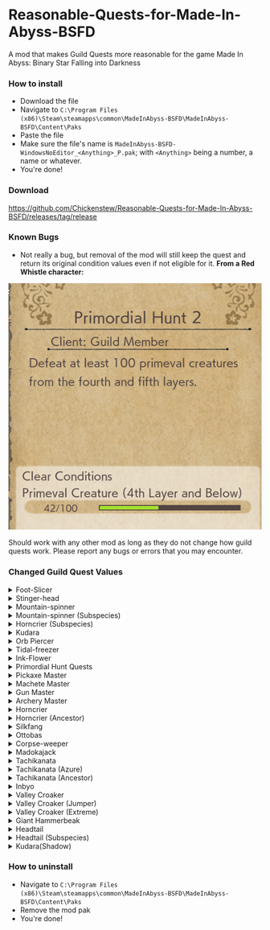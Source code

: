 # Reasonable-Quests-for-Made-In-Abyss-BSFD
A mod that makes Guild Quests more reasonable for the game Made In Abyss: Binary Star Falling into Darkness


### How to install
+ Download the file
+ Navigate to `C:\Program Files (x86)\Steam\steamapps\common\MadeInAbyss-BSFD\MadeInAbyss-BSFD\Content\Paks`
+ Paste the file
+ Make sure the file's name is `MadeInAbyss-BSFD-WindowsNoEditor_<Anything>_P.pak`; with `<Anything>` being a number, a name or whatever.
+ You're done!

### Download
https://github.com/Chickenstew/Reasonable-Quests-for-Made-In-Abyss-BSFD/releases/tag/release

### Known Bugs
+ Not really a bug, but removal of the mod will still keep the quest and return its original condition values even if not eligible for it. **From a Red Whistle character:**

![Image of mod removal on a character with only Red Whistle](https://github.com/Chickenstew/Reasonable-Quests-for-Made-In-Abyss-BSFD/blob/main/MiA-BSFD-No-Mod.png?raw=true)

Should work with any other mod as long as they do not change how guild quests work. Please report any bugs or errors that you may encounter.

### Changed Guild Quest Values 
<details>
  <summary>Foot-Slicer</summary>
  
+ Foot-slicer - アシバカイナ1 - 3
+ Foot-slicer - アシバカイナ2 - 6
+ Foot-slicer - アシバカイナ3 - 9
+ Foot-slicer - アシバカイナ4 - 12
+ Foot-slicer - アシバカイナ5 - 15
</details>
<details>
  <summary>Stinger-head</summary>
  
+ Stinger-head - カッショウガシラ1 - 3
+ Stinger-head - カッショウガシラ2 - 6
+ Stinger-head - カッショウガシラ3 - 9
+ Stinger-head - カッショウガシラ4 - 12
+ Stinger-head - カッショウガシラ5 - 15
</details>
<details>
  <summary>Mountain-spinner</summary>
  
+ Mountain-spinner  - ヤママワシ1 - 5
+ Mountain-spinner  - ヤママワシ2 - 10
+ Mountain-spinner  - ヤママワシ3 - 15
</details>
<details>
  <summary>Mountain-spinner (Subspecies)</summary>
  
+ Mountain-spinner (Subspecies) - ヤママワシ亜種討伐1 - 10
+ Mountain-spinner (Subspecies) - ヤママワシ亜種討伐1 - 20
+ Mountain-spinner (Subspecies) - ヤママワシ亜種討伐1 - 30
</details>
<details>
  <summary>Horncrier (Subspecies)</summary>
  
+ Horncrier (Subspecies) - ツノナキ（亜種)1 - 5
+ Horncrier (Subspecies) - ツノナキ（亜種)2 - 10
+ Horncrier (Subspecies) - ツノナキ（亜種)3 - 15
+ Horncrier (Subspecies) - ツノナキ（亜種)4 - 20
+ Horncrier (Subspecies) - ツノナキ（亜種)5 - 30
</details>
<details>
  <summary>Kudara</summary>
  
+ Kudara - クダラ1 - 5
+ Kudara - クダラ2 - 10
+ Kudara - クダラ3 - 15
+ Kudara - クダラ4 - 20
+ Kudara - クダラ5 - 30
</details>
<details>
  <summary>Orb Piercer</summary>
  
+ Orb Piercer - タマウガチ1 - 1
+ Orb Piercer - タマウガチ2 - 2
+ Orb Piercer - タマウガチ3 - 3
+ Orb Piercer - タマウガチ4 - 5
+ Orb Piercer - タマウガチ5 - 8
</details>
<details>
  <summary>Tidal-freezer</summary>
  
+ Tidal-freezer - コゴエナキ1 - 1
+ Tidal-freezer - コゴエナキ2 - 2
+ Tidal-freezer - コゴエナキ3 - 3
+ Tidal-freezer - コゴエナキ4 - 4
+ Tidal-freezer - コゴエナキ5 - 5
</details>
<details>
  <summary>Ink-Flower</summary>
  
+ Ink-Flower - スミナガシ1 - 1
+ Ink-Flower - スミナガシ2 - 2
+ Ink-Flower - スミナガシ3 - 3
+ Ink-Flower - スミナガシ4 - 5
+ Ink-Flower - スミナガシ5 - 8
</details>
<details>
  <summary>Primordial Hunt Quests</summary>
  
+ Primordial Hunt Quests - 原生生物討伐・その1 - 25 - Red
+ Primordial Hunt Quests - 原生生物討伐・その2 - 50 - Red
+ Primordial Hunt Quests - 原生生物討伐・その3 - 75 - Blue
+ Primordial Hunt Quests - 原生生物討伐・その4 - 100 - Blue
+ Primordial Hunt Quests - 原生生物討伐・その5 - 125 - Moon
+ Primordial Hunt Quests - 原生生物討伐・その6 - 150 - Moon
+ Primordial Hunt Quests - 原生生物討伐・その7 - 175 - Moon
+ Primordial Hunt Quests - 原生生物討伐・その8 - 200 - Black
+ Primordial Hunt Quests - 原生生物討伐・その9 - 225 - Black
+ Primordial Hunt Quests - 原生生物討伐・その10 - 250 - White
+ Primordial Hunt Quests - 原生生物討伐・その11 - 275 - White
+ Primordial Hunt Quests - 原生生物討伐・その12 - 300 - White
</details>
<details>
  <summary>Pickaxe Master</summary>
  
+ Pickaxe Master - ピッケルの達人・その1 - Red
+ Pickaxe Master - ピッケルの達人・その2 - Red
+ Pickaxe Master - ピッケルの達人・その3 - Blue
+ Pickaxe Master - ピッケルの達人・その4 - Blue
+ Pickaxe Master - ピッケルの達人・その5 - Moon
+ Pickaxe Master - ピッケルの達人・その6 - Moon
+ Pickaxe Master - ピッケルの達人・その7 - Black
+ Pickaxe Master - ピッケルの達人・その8 - Black
+ Pickaxe Master - ピッケルの達人・その9 - White
+ Pickaxe Master - ピッケルの達人・その10 - White
</details>
<details>
  <summary>Machete Master</summary>
  
+ Machete Master - ナタの達人・その1 - Red
+ Machete Master - ナタの達人・その2 - Red
+ Machete Master - ナタの達人・その3 - Blue
+ Machete Master - ナタの達人・その4 - Blue
+ Machete Master - ナタの達人・その5 - Moon
+ Machete Master - ナタの達人・その6 - Moon
+ Machete Master - ナタの達人・その7 - Black
+ Machete Master - ナタの達人・その8 - Black
+ Machete Master - ナタの達人・その9 - White
+ Machete Master - ナタの達人・その10 - White
</details>
<details>
  <summary>Gun Master</summary>
  
+ Gun Master - 銃の達人・その1 - Red
+ Gun Master - 銃の達人・その2 - Red
+ Gun Master - 銃の達人・その3 - Blue
+ Gun Master - 銃の達人・その4 - Blue
+ Gun Master - 銃の達人・その5 - Moon
+ Gun Master - 銃の達人・その6 - Moon
+ Gun Master - 銃の達人・その7 - Black
+ Gun Master - 銃の達人・その8 - Black
+ Gun Master - 銃の達人・その9 - White
+ Gun Master - 銃の達人・その10 - White
</details>
<details>
  <summary>Archery Master</summary>
  
+ Archery Master - 弓の達人・その1 - Red
+ Archery Master - 弓の達人・その2 - Red
+ Archery Master - 弓の達人・その3 - Blue
+ Archery Master - 弓の達人・その4 - Blue
+ Archery Master - 弓の達人・その5 - Moon
+ Archery Master - 弓の達人・その6 - Moon
+ Archery Master - 弓の達人・その7 - Black
+ Archery Master - 弓の達人・その8 - Black
+ Archery Master - 弓の達人・その9 - White
+ Archery Master - 弓の達人・その10 - White
</details>
<details>
  <summary>Horncrier</summary>
  
+ Horncrier - ツノナキ1 - 5
+ Horncrier - ツノナキ2 - 10
+ Horncrier - ツノナキ3 - 15
+ Horncrier - ツノナキ4 - 20
+ Horncrier - ツノナキ5 - 30
</details>
<details>
  <summary>Horncrier (Ancestor)</summary>
  
+ Horncrier (Ancestor) - ツノナキ（原種)1 - 5
+ Horncrier (Ancestor) - ツノナキ（原種)2 - 10
+ Horncrier (Ancestor) - ツノナキ（原種)3 - 15
+ Horncrier (Ancestor) - ツノナキ（原種)4 - 20
+ Horncrier (Ancestor) - ツノナキ（原種)5 - 30
</details>
<details>
  <summary>Silkfang</summary>
  
+ Silkfang - ゴコウゲ1 - 1
+ Silkfang - ゴコウゲ2 - 3
+ Silkfang - ゴコウゲ3 - 5
+ Silkfang - ゴコウゲ4 - 10
+ Silkfang - ゴコウゲ5 - 15
</details>
<details>
  <summary>Ottobas</summary>
  
+ Ottobas - オットバス1 - 1
+ Ottobas - オットバス2 - 2
+ Ottobas - オットバス3 - 3
+ Ottobas - オットバス4 - 4
+ Ottobas - オットバス5 - 5
</details>
<details>
  <summary>Corpse-weeper</summary>
  
+ Corpse-weeper - ナキカバネ1 - 1
+ Corpse-weeper - ナキカバネ2 - 3
+ Corpse-weeper - ナキカバネ3 - 5
+ Corpse-weeper - ナキカバネ4 - 10
+ Corpse-weeper - ナキカバネ5 - 15
</details>
<details>
  <summary>Madokajack</summary>
  
+ Madokajack - マドカジャク1 - 1
+ Madokajack - マドカジャク2 - 3
+ Madokajack - マドカジャク3 - 5
+ Madokajack - マドカジャク4 - 10
+ Madokajack - マドカジャク5 - 15
</details>
<details>
  <summary>Tachikanata</summary>
  
+ Tachikanata - タチカナタ（蒼)1 - 4
+ Tachikanata - タチカナタ（蒼)2 - 6
+ Tachikanata - タチカナタ（蒼)3 - 8
+ Tachikanata - タチカナタ（蒼)4 - 10
+ Tachikanata - タチカナタ（蒼)5 - 15
</details>
<details>
  <summary>Tachikanata (Azure)</summary>
  
+ Tachikanata (Azure) - タチカナタ（蒼)1 - 4
+ Tachikanata (Azure) - タチカナタ（蒼)2 - 6
+ Tachikanata (Azure) - タチカナタ（蒼)3 - 8
+ Tachikanata (Azure) - タチカナタ（蒼)4 - 10
+ Tachikanata (Azure) - タチカナタ（蒼)5 - 15
</details>
<details>
  <summary>Tachikanata (Ancestor)</summary>
  
+ Tachikanata (Ancestor) - タチカナタ（原種)1 - 1
+ Tachikanata (Ancestor) - タチカナタ（原種)2 - 2
+ Tachikanata (Ancestor) - タチカナタ（原種)3 - 3
+ Tachikanata (Ancestor) - タチカナタ（原種)4 - 4
+ Tachikanata (Ancestor) - タチカナタ（原種)5 - 5
</details>
<details>
  <summary>Inbyo</summary>
  
+ Inbyo - インビョウ1 - 5
+ Inbyo - インビョウ2 - 10
+ Inbyo - インビョウ3 - 15
+ Inbyo - インビョウ4 - 20
+ Inbyo - インビョウ5 - 30
</details>
<details>
  <summary>Valley Croaker</summary>
  
+ Valley Croaker - タニグク1 - 5
+ Valley Croaker - タニグク2 - 10
+ Valley Croaker - タニグク3 - 15
+ Valley Croaker - タニグク4 - 20
+ Valley Croaker - タニグク5 - 30
</details>
<details>
  <summary>Valley Croaker (Jumper)</summary>
  
+ Valley Croaker (Jumper) - タニグク（跳種）1 - 5
+ Valley Croaker (Jumper) - タニグク（跳種）2 - 10
+ Valley Croaker (Jumper) - タニグク（跳種)3 - 15
+ Valley Croaker (Jumper) - タニグク（跳種)4 - 20
+ Valley Croaker (Jumper) - タニグク（跳種)5 - 30
</details>
<details>
  <summary>Valley Croaker (Extreme)</summary>

+ Valley Croaker (Extreme) - タニグク（極種)1 - 2
+ Valley Croaker (Extreme) - タニグク（極種)2 - 4
+ Valley Croaker (Extreme) - タニグク（極種)3 - 7
+ Valley Croaker (Extreme) - タニグク（極種)4 - 14
+ Valley Croaker (Extreme) - タニグク（極種)5 - 20
</details>
<details>
  <summary>Giant Hammerbeak</summary>
  
+ Giant Hammerbeak - オニツチバシ討伐1 - 1
+ Giant Hammerbeak - オニツチバシ討伐2 - 3
+ Giant Hammerbeak - オニツチバシ討伐3 - 5
+ Giant Hammerbeak - オニツチバシ討伐4 - 7
+ Giant Hammerbeak - オニツチバシ討伐5 - 10
</details>
<details>
  <summary>Headtail</summary>
  
+ Headtail - コウベウツシ 討伐1 - 5
+ Headtail - コウベウツシ 討伐2 - 10
+ Headtail - コウベウツシ 討伐3 - 15
+ Headtail - コウベウツシ 討伐4 - 20
+ Headtail - コウベウツシ 討伐5 - 30
</details>
<details>
  <summary>Headtail (Subspecies)</summary>
  
+ Headtail (Subspecies) - コウベウツシ（亜種）討伐1 - 5
+ Headtail (Subspecies) - コウベウツシ（亜種）討伐2 - 10
+ Headtail (Subspecies) - コウベウツシ（亜種）討伐3 - 15
+ Headtail (Subspecies) - コウベウツシ（亜種）討伐4 - 20
+ Headtail (Subspecies) - コウベウツシ（亜種）討伐5 - 30
</details>
<details>
  <summary>Kudara(Shadow)</summary>
  
+ Kudara(Shadow) - クダラ（陰種）討伐1 - 5
+ Kudara(Shadow) - クダラ（陰種）討伐2 - 10
+ Kudara(Shadow) - クダラ（陰種）討伐3 - 15
+ Kudara(Shadow) - クダラ（陰種）討伐4 - 20
+ Kudara(Shadow) - クダラ（陰種）討伐5 - 30
</details>

### How to uninstall
+ Navigate to `C:\Program Files (x86)\Steam\steamapps\common\MadeInAbyss-BSFD\MadeInAbyss-BSFD\Content\Paks`
+ Remove the mod pak
+ You're done!
